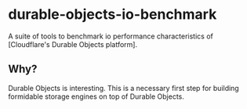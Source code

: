 # durable-objects-io-benchmark

A suite of tools to benchmark io performance characteristics of [Cloudflare's
Durable Objects platform].

## Why?

Durable Objects is interesting. This is a necessary first step for building
formidable storage engines on top of Durable Objects.

[durable-objects]: https://developers.cloudflare.com/workers/learning/using-durable-objects/

